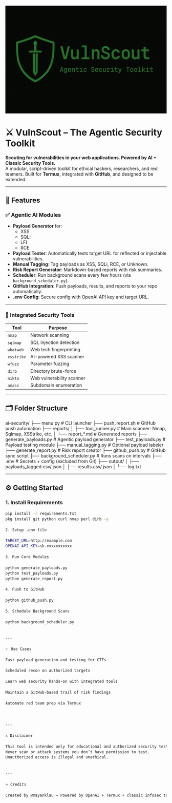 <p align="center">
  <img src="https://raw.githubusercontent.com/mayanklau/ai-security/main/assets/banner.png" alt="VulnScout Banner" />
</p>

# ⚔️ VulnScout – The Agentic Security Toolkit

**Scouting for vulnerabilities in your web applications. Powered by AI + Classic Security Tools.**  
A modular, script-driven toolkit for ethical hackers, researchers, and red teamers. Built for **Termux**, integrated with **GitHub**, and designed to be extended.

---

## 🚀 Features

### ✅ Agentic AI Modules
- **Payload Generator** for:
  - XSS
  - SQLi
  - LFI
  - RCE
- **Payload Tester**: Automatically tests target URL for reflected or injectable vulnerabilities.
- **Manual Tagging**: Tag payloads as XSS, SQLi, RCE, or Unknown.
- **Risk Report Generator**: Markdown-based reports with risk summaries.
- **Scheduler**: Run background scans every few hours (via `background_scheduler.py`).
- **GitHub Integration**: Push payloads, results, and reports to your repo automatically.
- **.env Config**: Secure config with OpenAI API key and target URL.

---

### 🔧 Integrated Security Tools
| Tool        | Purpose                  |
|-------------|---------------------------|
| `nmap`      | Network scanning          |
| `sqlmap`    | SQL Injection detection   |
| `whatweb`   | Web tech fingerprinting   |
| `xsstrike`  | AI-powered XSS scanner    |
| `wfuzz`     | Parameter fuzzing         |
| `dirb`      | Directory brute-force     |
| `nikto`     | Web vulnerability scanner |
| `amass`     | Subdomain enumeration     |

---

## 🗂️ Folder Structure

ai-security/ ├── menu.py                   # CLI launcher ├── push_report.sh            # GitHub push automation ├── reports/ │   ├── tool_runner.py        # Main scanner: Nmap, Sqlmap, XSStrike, etc. │   └── report_*.md           # Generated reports ├── generate_payloads.py      # Agentic payload generator ├── test_payloads.py          # Payload testing module ├── manual_tagging.py         # Optional payload labeler ├── generate_report.py        # Risk report creator ├── github_push.py            # GitHub sync script ├── background_scheduler.py   # Runs scans on intervals ├── .env                      # Secrets + config (excluded from Git) ├── output/ │   ├── payloads_tagged.csv/.json │   ├── results.csv/.json │   └── log.txt

---

## ⚙️ Getting Started

### 1. Install Requirements
```bash
pip install -r requirements.txt
pkg install git python curl nmap perl dirb -y

2. Setup .env file

TARGET_URL=http://example.com
OPENAI_API_KEY=sk-xxxxxxxxxxx

3. Run Core Modules

python generate_payloads.py
python test_payloads.py
python generate_report.py

4. Push to GitHub

python github_push.py

5. Schedule Background Scans

python background_scheduler.py


---

✨ Use Cases

Fast payload generation and testing for CTFs

Scheduled recon on authorized targets

Learn web security hands-on with integrated tools

Maintain a GitHub-based trail of risk findings

Automate red team prep via Termux



---

⚠️ Disclaimer

This tool is intended only for educational and authorized security testing.
Never scan or attack systems you don’t have permission to test.
Unauthorized access is illegal and unethical.


---

⭐ Credits

Created by @mayanklau — Powered by OpenAI + Termux + classic infosec tools.

